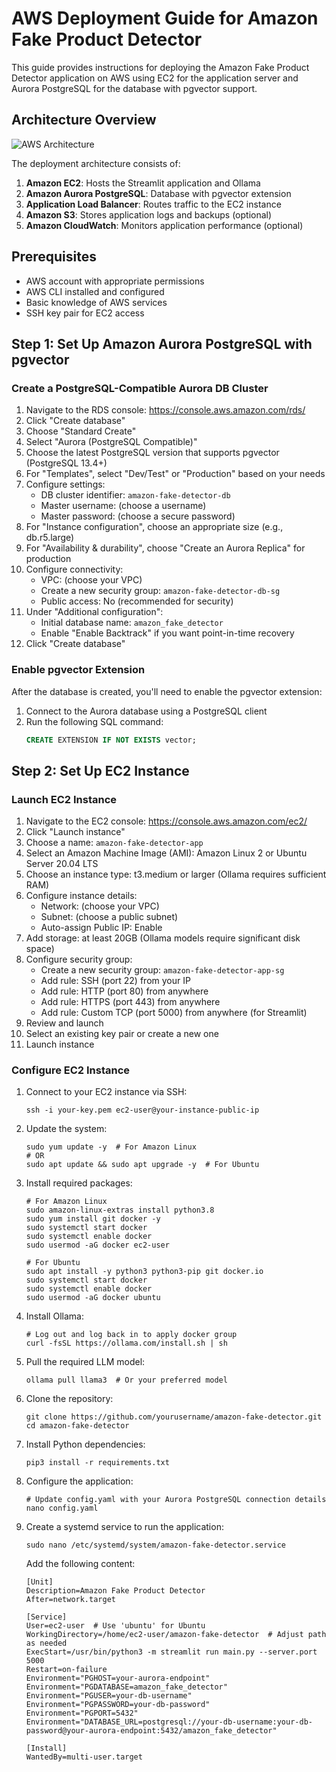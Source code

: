 # AWS Deployment Guide for Amazon Fake Product Detector

This guide provides instructions for deploying the Amazon Fake Product Detector application on AWS using EC2 for the application server and Aurora PostgreSQL for the database with pgvector support.

## Architecture Overview

![AWS Architecture](https://pixabay.com/get/g58ee79afc20398ccc13a2bc109bf9266cc944501258d2fe13be4a6389ab03505e10a408617cf687a7a672aac9416fc7b137bbf89d8aac22fa5e1419f35dd846c_1280.jpg)

The deployment architecture consists of:

1. **Amazon EC2**: Hosts the Streamlit application and Ollama
2. **Amazon Aurora PostgreSQL**: Database with pgvector extension
3. **Application Load Balancer**: Routes traffic to the EC2 instance
4. **Amazon S3**: Stores application logs and backups (optional)
5. **Amazon CloudWatch**: Monitors application performance (optional)

## Prerequisites

- AWS account with appropriate permissions
- AWS CLI installed and configured
- Basic knowledge of AWS services
- SSH key pair for EC2 access

## Step 1: Set Up Amazon Aurora PostgreSQL with pgvector

### Create a PostgreSQL-Compatible Aurora DB Cluster

1. Navigate to the RDS console: https://console.aws.amazon.com/rds/
2. Click "Create database"
3. Choose "Standard Create"
4. Select "Aurora (PostgreSQL Compatible)"
5. Choose the latest PostgreSQL version that supports pgvector (PostgreSQL 13.4+)
6. For "Templates", select "Dev/Test" or "Production" based on your needs
7. Configure settings:
   - DB cluster identifier: `amazon-fake-detector-db`
   - Master username: (choose a username)
   - Master password: (choose a secure password)
8. For "Instance configuration", choose an appropriate size (e.g., db.r5.large)
9. For "Availability & durability", choose "Create an Aurora Replica" for production
10. Configure connectivity:
    - VPC: (choose your VPC)
    - Create a new security group: `amazon-fake-detector-db-sg`
    - Public access: No (recommended for security)
11. Under "Additional configuration":
    - Initial database name: `amazon_fake_detector`
    - Enable "Enable Backtrack" if you want point-in-time recovery
12. Click "Create database"

### Enable pgvector Extension

After the database is created, you'll need to enable the pgvector extension:

1. Connect to the Aurora database using a PostgreSQL client
2. Run the following SQL command:
   ```sql
   CREATE EXTENSION IF NOT EXISTS vector;
   ```

## Step 2: Set Up EC2 Instance

### Launch EC2 Instance

1. Navigate to the EC2 console: https://console.aws.amazon.com/ec2/
2. Click "Launch instance"
3. Choose a name: `amazon-fake-detector-app`
4. Select an Amazon Machine Image (AMI): Amazon Linux 2 or Ubuntu Server 20.04 LTS
5. Choose an instance type: t3.medium or larger (Ollama requires sufficient RAM)
6. Configure instance details:
   - Network: (choose your VPC)
   - Subnet: (choose a public subnet)
   - Auto-assign Public IP: Enable
7. Add storage: at least 20GB (Ollama models require significant disk space)
8. Configure security group:
   - Create a new security group: `amazon-fake-detector-app-sg`
   - Add rule: SSH (port 22) from your IP
   - Add rule: HTTP (port 80) from anywhere
   - Add rule: HTTPS (port 443) from anywhere
   - Add rule: Custom TCP (port 5000) from anywhere (for Streamlit)
9. Review and launch
10. Select an existing key pair or create a new one
11. Launch instance

### Configure EC2 Instance

1. Connect to your EC2 instance via SSH:
   ```
   ssh -i your-key.pem ec2-user@your-instance-public-ip
   ```

2. Update the system:
   ```
   sudo yum update -y  # For Amazon Linux
   # OR
   sudo apt update && sudo apt upgrade -y  # For Ubuntu
   ```

3. Install required packages:
   ```
   # For Amazon Linux
   sudo amazon-linux-extras install python3.8
   sudo yum install git docker -y
   sudo systemctl start docker
   sudo systemctl enable docker
   sudo usermod -aG docker ec2-user
   
   # For Ubuntu
   sudo apt install -y python3 python3-pip git docker.io
   sudo systemctl start docker
   sudo systemctl enable docker
   sudo usermod -aG docker ubuntu
   ```

4. Install Ollama:
   ```
   # Log out and log back in to apply docker group
   curl -fsSL https://ollama.com/install.sh | sh
   ```

5. Pull the required LLM model:
   ```
   ollama pull llama3  # Or your preferred model
   ```

6. Clone the repository:
   ```
   git clone https://github.com/yourusername/amazon-fake-detector.git
   cd amazon-fake-detector
   ```

7. Install Python dependencies:
   ```
   pip3 install -r requirements.txt
   ```

8. Configure the application:
   ```
   # Update config.yaml with your Aurora PostgreSQL connection details
   nano config.yaml
   ```

9. Create a systemd service to run the application:
   ```
   sudo nano /etc/systemd/system/amazon-fake-detector.service
   ```

   Add the following content:
   ```
   [Unit]
   Description=Amazon Fake Product Detector
   After=network.target

   [Service]
   User=ec2-user  # Use 'ubuntu' for Ubuntu
   WorkingDirectory=/home/ec2-user/amazon-fake-detector  # Adjust path as needed
   ExecStart=/usr/bin/python3 -m streamlit run main.py --server.port 5000
   Restart=on-failure
   Environment="PGHOST=your-aurora-endpoint"
   Environment="PGDATABASE=amazon_fake_detector"
   Environment="PGUSER=your-db-username"
   Environment="PGPASSWORD=your-db-password"
   Environment="PGPORT=5432"
   Environment="DATABASE_URL=postgresql://your-db-username:your-db-password@your-aurora-endpoint:5432/amazon_fake_detector"

   [Install]
   WantedBy=multi-user.target

